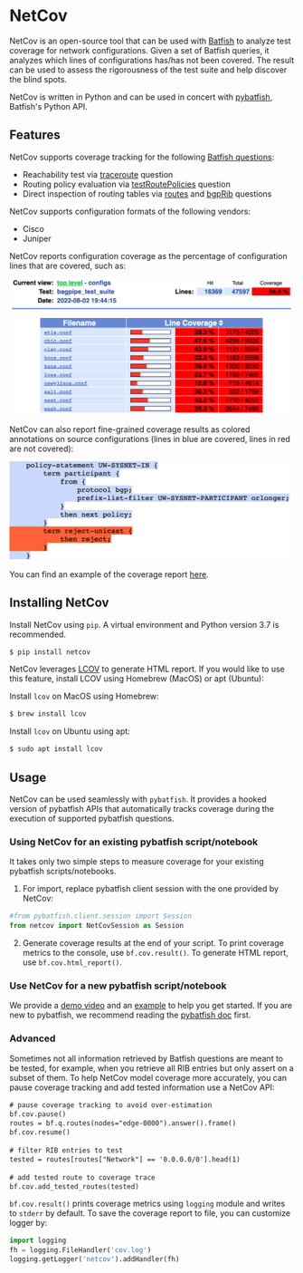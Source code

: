 # NetCov
NetCov is an open-source tool that can be used with [Batfish](https://github.com/batfish/batfish) to analyze test coverage for network configurations. Given a set of Batfish queries, it analyzes which lines of configurations has/has not been covered. The result can be used to assess the rigorousness of the test suite and help discover the blind spots.


NetCov is written in Python and can be used in concert with [pybatfish](https://pybatfish.readthedocs.io/en/latest/notebooks/interacting.html), Batfish's Python API.


## Features

NetCov supports coverage tracking for the following [Batfish questions](https://pybatfish.readthedocs.io/en/latest/questions.html):

- Reachability test via [traceroute](https://pybatfish.readthedocs.io/en/latest/notebooks/forwarding.html#Traceroute) question
- Routing policy evaluation via [testRoutePolicies](https://pybatfish.readthedocs.io/en/latest/notebooks/routingProtocols.html#Test-Route-Policies) question
- Direct inspection of routing tables via [routes](https://pybatfish.readthedocs.io/en/latest/notebooks/routingTables.html#Routes) and [bgpRib](https://pybatfish.readthedocs.io/en/latest/notebooks/routingTables.html#BGP-RIB) questions


NetCov supports configuration formats of the following vendors:

- Cisco
- Juniper


NetCov reports configuration coverage as the percentage of configuration lines that are covered, such as:

<img src="screenshot_aggregate.png"  width="500">

NetCov can also report fine-grained coverage results as colored annotations on source configurations (lines in blue are covered, lines in red are not covered):

<img src="screenshot_annotation.png"  width="500">

You can find an example of the coverage report [here]().




## Installing NetCov
Install NetCov using `pip`. A virtual environment and Python version 3.7 is recommended.
```sh
$ pip install netcov
```

NetCov leverages [LCOV](https://github.com/linux-test-project/lcov) to generate HTML report. If you would like to use this feature, install LCOV using Homebrew (MacOS) or apt (Ubuntu):

Install `lcov` on MacOS using Homebrew:
```sh
$ brew install lcov
```
Install `lcov` on Ubuntu using apt:
```sh
$ sudo apt install lcov
```




## Usage
NetCov can be used seamlessly with `pybatfish`. It provides a hooked version of pybatfish APIs that automatically tracks coverage during the execution of supported pybatfish questions. 

### Using NetCov for an existing pybatfish script/notebook

It takes only two simple steps to measure coverage for your existing pybatfish scripts/notebooks.

1. For import, replace pybatfish client session with the one provided by NetCov:
```python
#from pybatfish.client.session import Session
from netcov import NetCovSession as Session
```
2. Generate coverage results at the end of your script. To print coverage metrics to the console, use `bf.cov.result()`. To generate HTML report, use `bf.cov.html_report()`.

### Use NetCov for a new pybatfish script/notebook 

We provide a [demo video]() and an [example](examples/demo.ipynb) to help you get started. If you are new to pybatfish, we recommend reading the [pybatfish doc](https://pybatfish.readthedocs.io/en/latest/notebooks/interacting.html) first. 


### Advanced

Sometimes not all information retrieved by Batfish questions are meant to be tested, for example, when you retrieve all RIB entries but only assert on a subset of them. To help NetCov model coverage more accurately, you can pause coverage tracking and add tested information use a NetCov API:
```
# pause coverage tracking to avoid over-estimation
bf.cov.pause()
routes = bf.q.routes(nodes="edge-0000").answer().frame()
bf.cov.resume()

# filter RIB entries to test
tested = routes[routes["Network"] == '0.0.0.0/0'].head(1)

# add tested route to coverage trace
bf.cov.add_tested_routes(tested)
```

`bf.cov.result()` prints coverage metrics using `logging` module and writes to `stderr` by default. To save the coverage report to file, you can customize logger by:
```python
import logging
fh = logging.FileHandler('cov.log')
logging.getLogger('netcov').addHandler(fh)
```




